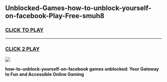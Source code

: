 
## Unblocked-Games-how-to-unblock-yourself-on-facebook-Play-Free-smuh8
<h3>
<a href="https://premium76.site?title=how-to-unblock-yourself-on-facebook&ref=10A">CLICK TO PLAY</a></h3>
<hr>

<h3>
<a href="https://premium76.site?title=how-to-unblock-yourself-on-facebook&ref=10A">CLICK 2 PLAY</a>
  
</h3>

<a href="https://premium76.site?title=how-to-unblock-yourself-on-facebook&ref=10A"><img src="https://clearcache.store/games.png"></a>


**how-to-unblock-yourself-on-facebook games unblocked: Your Gateway to Fun and Accessible Online Gaming**
